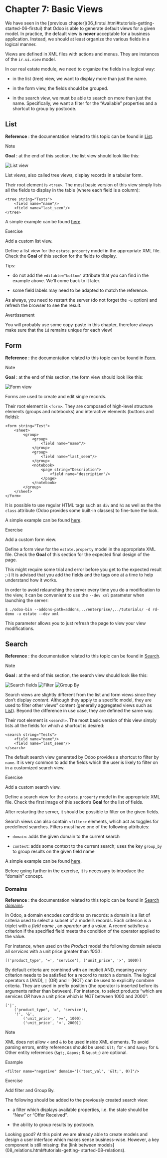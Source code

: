 # Chapter 7: Basic Views

We have seen in the [previous chapter](06_firstui.html#tutorials-getting-
started-06-firstui) that Odoo is able to generate default views for a given
model. In practice, the default view is **never** acceptable for a business
application. Instead, we should at least organize the various fields in a
logical manner.

Views are defined in XML files with actions and menus. They are instances of
the `ir.ui.view` model.

In our real estate module, we need to organize the fields in a logical way:

  * in the list (tree) view, we want to display more than just the name.

  * in the form view, the fields should be grouped.

  * in the search view, we must be able to search on more than just the name. Specifically, we want a filter for the “Available” properties and a shortcut to group by postcode.

## List

**Reference** : the documentation related to this topic can be found in
[List](../../reference/backend/views.html#reference-views-list).

Note

**Goal** : at the end of this section, the list view should look like this:

![List view](../../../_images/list1.png)

List views, also called tree views, display records in a tabular form.

Their root element is `<tree>`. The most basic version of this view simply
lists all the fields to display in the table (where each field is a column):

    
    
    <tree string="Tests">
        <field name="name"/>
        <field name="last_seen"/>
    </tree>
    

A simple example can be found
[here](https://github.com/odoo/odoo/blob/6da14a3aadeb3efc40f145f6c11fc33314b2f15e/addons/crm/views/crm_lost_reason_views.xml#L46-L54).

Exercise

Add a custom list view.

Define a list view for the `estate.property` model in the appropriate XML
file. Check the **Goal** of this section for the fields to display.

Tips:

  * do not add the `editable="bottom"` attribute that you can find in the example above. We’ll come back to it later.

  * some field labels may need to be adapted to match the reference.

As always, you need to restart the server (do not forget the `-u` option) and
refresh the browser to see the result.

Avertissement

You will probably use some copy-paste in this chapter, therefore always make
sure that the `id` remains unique for each view!

## Form

**Reference** : the documentation related to this topic can be found in
[Form](../../reference/backend/views.html#reference-views-form).

Note

**Goal** : at the end of this section, the form view should look like this:

![Form view](../../../_images/form.png)

Forms are used to create and edit single records.

Their root element is `<form>`. They are composed of high-level structure
elements (groups and notebooks) and interactive elements (buttons and fields):

    
    
    <form string="Test">
        <sheet>
            <group>
                <group>
                    <field name="name"/>
                </group>
                <group>
                    <field name="last_seen"/>
                </group>
                <notebook>
                    <page string="Description">
                        <field name="description"/>
                    </page>
                </notebook>
            </group>
        </sheet>
    </form>
    

It is possible to use regular HTML tags such as `div` and `h1` as well as the
the `class` attribute (Odoo provides some built-in classes) to fine-tune the
look.

A simple example can be found
[here](https://github.com/odoo/odoo/blob/6da14a3aadeb3efc40f145f6c11fc33314b2f15e/addons/crm/views/crm_lost_reason_views.xml#L16-L44).

Exercise

Add a custom form view.

Define a form view for the `estate.property` model in the appropriate XML
file. Check the **Goal** of this section for the expected final design of the
page.

This might require some trial and error before you get to the expected result
;-) It is advised that you add the fields and the tags one at a time to help
understand how it works.

In order to avoid relaunching the server every time you do a modification to
the view, it can be convenient to use the `--dev xml` parameter when launching
the server:

    
    
    $ ./odoo-bin --addons-path=addons,../enterprise/,../tutorials/ -d rd-demo -u estate --dev xml
    

This parameter allows you to just refresh the page to view your view
modifications.

## Search

**Reference** : the documentation related to this topic can be found in
[Search](../../reference/backend/views.html#reference-views-search).

Note

**Goal** : at the end of this section, the search view should look like this:

![Search fields](../../../_images/search_01.png)
![Filter](../../../_images/search_02.png) ![Group
By](../../../_images/search_03.png)

Search views are slightly different from the list and form views since they
don’t display _content_. Although they apply to a specific model, they are
used to filter other views” content (generally aggregated views such as
[List](../../reference/backend/views.html#reference-views-list)). Beyond the
difference in use case, they are defined the same way.

Their root element is `<search>`. The most basic version of this view simply
lists all the fields for which a shortcut is desired:

    
    
    <search string="Tests">
        <field name="name"/>
        <field name="last_seen"/>
    </search>
    

The default search view generated by Odoo provides a shortcut to filter by
`name`. It is very common to add the fields which the user is likely to filter
on in a customized search view.

Exercise

Add a custom search view.

Define a search view for the `estate.property` model in the appropriate XML
file. Check the first image of this section’s **Goal** for the list of fields.

After restarting the server, it should be possible to filter on the given
fields.

Search views can also contain `<filter>` elements, which act as toggles for
predefined searches. Filters must have one of the following attributes:

  * `domain`: adds the given domain to the current search

  * `context`: adds some context to the current search; uses the key `group_by` to group results on the given field name

A simple example can be found
[here](https://github.com/odoo/odoo/blob/715a24333bf000d5d98b9ede5155d3af32de067c/addons/delivery/views/delivery_view.xml#L30-L44).

Before going further in the exercise, it is necessary to introduce the
“domain” concept.

### Domains

**Reference** : the documentation related to this topic can be found in
[Search domains](../../reference/backend/orm.html#reference-orm-domains).

In Odoo, a domain encodes conditions on records: a domain is a list of
criteria used to select a subset of a model’s records. Each criterion is a
triplet with a _field name_ , an _operator_ and a _value_. A record satisfies
a criterion if the specified field meets the condition of the operator applied
to the value.

For instance, when used on the _Product_ model the following domain selects
all _services_ with a unit price greater than _1000_ :

    
    
    [('product_type', '=', 'service'), ('unit_price', '>', 1000)]
    

By default criteria are combined with an implicit AND, meaning _every_
criterion needs to be satisfied for a record to match a domain. The logical
operators `&` (AND), `|` (OR) and `!` (NOT) can be used to explicitly combine
criteria. They are used in prefix position (the operator is inserted before
its arguments rather than between). For instance, to select products “which
are services _OR_ have a unit price which is _NOT_ between 1000 and 2000”:

    
    
    ['|',
        ('product_type', '=', 'service'),
        '!', '&',
            ('unit_price', '>=', 1000),
            ('unit_price', '<', 2000)]
    

Note

XML does not allow `<` and `&` to be used inside XML elements. To avoid
parsing errors, entity references should be used: `&lt;` for `<` and `&amp;`
for `&`. Other entity references (`&gt;`, `&apos;` & `&quot;`) are optional.

Example

    
    
    <filter name="negative" domain="[('test_val', '&lt;', 0)]"/>
    

Exercise

Add filter and Group By.

The following should be added to the previously created search view:

  * a filter which displays available properties, i.e. the state should be “New” or “Offer Received”.

  * the ability to group results by postcode.

Looking good? At this point we are already able to create models and design a
user interface which makes sense business-wise. However, a key component is
still missing: the [link between models](08_relations.html#tutorials-getting-
started-08-relations).

